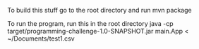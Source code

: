 To build this stuff go to the root directory and run
 mvn package

To run the program, run this in the root directory
 java -cp target/programming-challenge-1.0-SNAPSHOT.jar main.App < ~/Documents/test1.csv